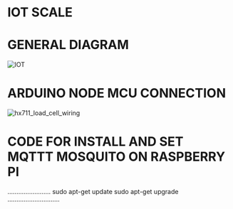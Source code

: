 # IOT SCALE
# GENERAL DIAGRAM
![IOT](https://user-images.githubusercontent.com/16806606/95004244-65510d80-05f1-11eb-8162-485b5553cc74.png)
# ARDUINO NODE MCU CONNECTION
![hx711_load_cell_wiring](https://user-images.githubusercontent.com/16806606/95004186-bad8ea80-05f0-11eb-8bb9-f4590c7a2ab5.png)
# CODE FOR INSTALL AND SET MQTTT MOSQUITO ON RASPBERRY PI
........................
sudo apt-get update
sudo apt-get upgrade
.............................


